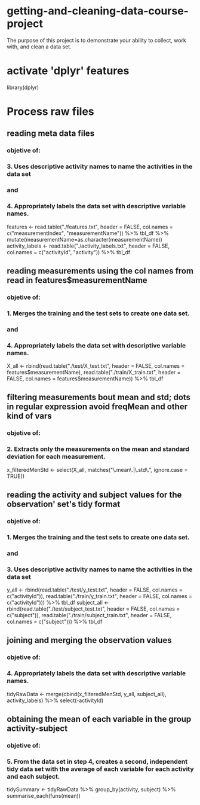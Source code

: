 # getting-and-cleaning-data-course-project
The purpose of this project is to demonstrate your ability to collect, work with, and clean a data set.

# activate 'dplyr' features
library(dplyr)

# Process raw files

## reading meta data files
### objetive of:
### 3. Uses descriptive activity names to name the activities in the data set
### and
### 4. Appropriately labels the data set with descriptive variable names.

features <- read.table("./features.txt", header = FALSE, col.names = c("measurementIndex", "measurementName")) %>% tbl_df %>% mutate(measurementName=as.character(measurementName))
activity_labels <- read.table("./activity_labels.txt", header = FALSE, col.names = c("activityId", "activity")) %>% tbl_df 

## reading measurements using the col names from read in features$measurementName 
### objetive of:
### 1. Merges the training and the test sets to create one data set.
### and
### 4. Appropriately labels the data set with descriptive variable names.
X_all <- rbind(read.table("./test/X_test.txt", header = FALSE, col.names = features$measurementName), read.table("./train/X_train.txt", header = FALSE, col.names = features$measurementName)) %>% tbl_df

## filtering measurements bout mean and std; dots in regular expression avoid freqMean and other kind of vars
### objetive of:
### 2. Extracts only the measurements on the mean and standard deviation for each measurement.
x_filteredMenStd <- select(X_all, matches("\\.mean\\.|\\.std\\.", ignore.case = TRUE))

## reading the activity and subject values for the observation' set's tidy format
### objetive of:
### 1. Merges the training and the test sets to create one data set.
### and
### 3. Uses descriptive activity names to name the activities in the data set
y_all <- rbind(read.table("./test/y_test.txt", header = FALSE, col.names = c("activityId")), read.table("./train/y_train.txt", header = FALSE, col.names = c("activityId"))) %>% tbl_df
subject_all <-rbind(read.table("./test/subject_test.txt", header = FALSE, col.names = c("subject")), read.table("./train/subject_train.txt", header = FALSE, col.names = c("subject"))) %>% tbl_df

## joining and merging the observation values 
### objetive of:
### 4. Appropriately labels the data set with descriptive variable names.
tidyRawData <- merge(cbind(x_filteredMenStd, y_all, subject_all), activity_labels) %>% select(-activityId)

## obtaining the mean of each variable in the group activity-subject
### objetive of:
### 5. From the data set in step 4, creates a second, independent tidy data set with the average of each variable for each activity and each subject.
tidySummary <- tidyRawData %>% group_by(activity, subject) %>% summarise_each(funs(mean))

